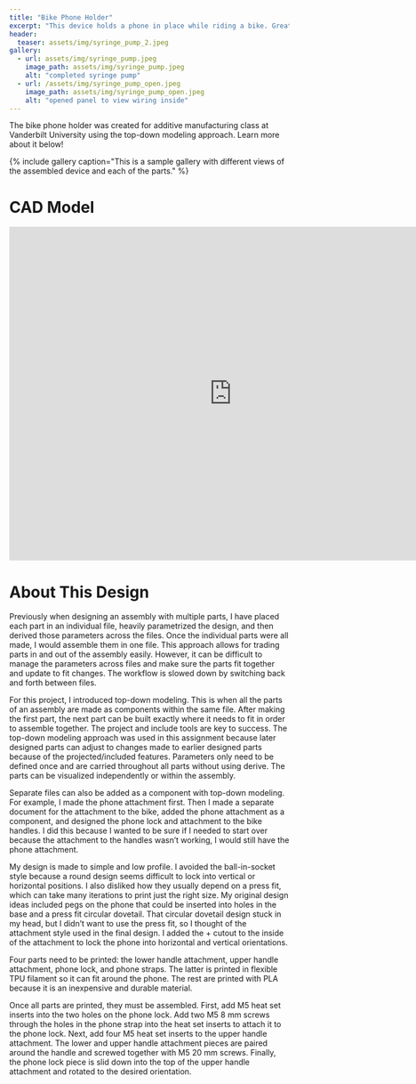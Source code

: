 ```yaml
---
title: "Bike Phone Holder"
excerpt: "This device holds a phone in place while riding a bike. Great to use for directions!"
header: 
  teaser: assets/img/syringe_pump_2.jpeg
gallery:
  - url: assets/img/syringe_pump.jpeg
    image_path: assets/img/syringe_pump.jpeg
    alt: "completed syringe pump"
  - url: /assets/img/syringe_pump_open.jpeg
    image_path: assets/img/syringe_pump_open.jpeg
    alt: "opened panel to view wiring inside"
---
```


The bike phone holder was created for additive manufacturing class at Vanderbilt University using the top-down modeling approach. Learn more about it below! 

{% include gallery caption="This is a sample gallery with different views of the assembled device and each of the parts." %}

# CAD Model 

<iframe src="https://vanderbilt643.autodesk360.com/shares/public/SH512d4QTec90decfa6e2ddcd9cad9ad7619?mode=embed" width="800" height="600" allowfullscreen="true" webkitallowfullscreen="true" mozallowfullscreen="true"  frameborder="0"></iframe>

# About This Design 

Previously when designing an assembly with multiple parts, I have placed each part in an individual file, heavily parametrized the design, and then derived those parameters across the files. Once the individual parts were all made, I would assemble them in one file. This approach allows for trading parts in and out of the assembly easily. However, it can be difficult to manage the parameters across files and make sure the parts fit together and update to fit changes. The workflow is slowed down by switching back and forth between files. 

For this project, I introduced top-down modeling. This is when all the parts of an assembly are made as components within the same file. After making the first part, the next part can be built exactly where it needs to fit in order to assemble together. The project and include tools are key to success. The top-down modeling approach was used in this assignment because later designed parts can adjust to changes made to earlier designed parts because of the projected/included features. Parameters only need to be defined once and are carried throughout all parts without using derive. The parts can be visualized independently or within the assembly. 

Separate files can also be added as a component with top-down modeling. For example, I made the phone attachment first. Then I made a separate document for the attachment to the bike, added the phone attachment as a component, and designed the phone lock and attachment to the bike handles. I did this because I wanted to be sure if I needed to start over because the attachment to the handles wasn’t working, I would still have the phone attachment. 

My design is made to simple and low profile. I avoided the ball-in-socket style because a round design seems difficult to lock into vertical or horizontal positions. I also disliked how they usually depend on a press fit, which can take many iterations to print just the right size. My original design ideas included pegs on the phone that could be inserted into holes in the base and a press fit circular dovetail. That circular dovetail design stuck in my head, but I didn’t want to use the press fit, so I thought of the attachment style used in the final design. I added the + cutout to the inside of the attachment to lock the phone into horizontal and vertical orientations. 

Four parts need to be printed: the lower handle attachment, upper handle attachment, phone lock, and phone straps. The latter is printed in flexible TPU filament so it can fit around the phone. The rest are printed with PLA because it is an inexpensive and durable material. 

Once all parts are printed, they must be assembled. First, add M5 heat set inserts into the two holes on the phone lock. Add two M5 8 mm screws through the holes in the phone strap into the heat set inserts to attach it to the phone lock. Next, add four M5 heat set inserts to the upper handle attachment. The lower and upper handle attachment pieces are paired around the handle and screwed together with M5 20 mm screws. Finally, the phone lock piece is slid down into the top of the upper handle attachment and rotated to the desired orientation. 
